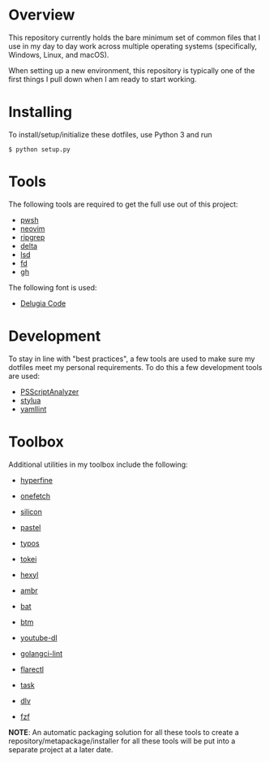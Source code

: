 # Overview

This repository currently holds the bare minimum set of common files that I use
in my day to day work across multiple operating systems (specifically, Windows,
Linux, and macOS).

When setting up a new environment, this repository is typically one of the
first things I pull down when I am ready to start working.

# Installing

To install/setup/initialize these dotfiles, use Python 3 and run

```console
$ python setup.py
```

# Tools

The following tools are required to get the full use out of this project:

 - [pwsh](https://github.com/powershell/powershell)
 - [neovim](https://github.com/neovim/neovim)
 - [ripgrep](https://crates.io/crates/ripgrep)
 - [delta](https://crates.io/crates/git-delta)
 - [lsd](https://crates.io/crates/lsd)
 - [fd](https://crates.io/crates/fd-find)
 - [gh](https://github.com/cli/cli)

The following font is used:

 - [Delugia Code](https://github.com/adam7/delugia-code)

# Development

To stay in line with "best practices", a few tools are used to make sure my
dotfiles meet my personal requirements. To do this a few development tools are
used:

 - [PSScriptAnalyzer](#)
 - [stylua](#)
 - [yamllint](#)

# Toolbox

Additional utilities in my toolbox include the following:

 - [hyperfine](https://crates.io/crates/hyperfine)
 - [onefetch](https://crates.io/crates/onefetch)
 - [silicon](https://crates.io/crates/silicon)
 - [pastel](https://crates.io/crates/pastel)
 - [typos](https://crates.io/crates/typos-cli)
 - [tokei](https://crates.io/crates/tokei)
 - [hexyl](https://crates.io/crates/hexyl)
 - [ambr](https://crates.io/crates/amber)
 - [bat](https://crates.io/crates/bat)
 - [btm](https://crates.io/crates/bottom)
 - [youtube-dl](#)

 - [golangci-lint](#)
 - [flarectl](#)
 - [task](https://taskfile.dev)
 - [dlv](#)
 - [fzf](#)

**NOTE**: An automatic packaging solution for all these tools to create a
repository/metapackage/installer for all these tools will be put into a
separate project at a later date.
